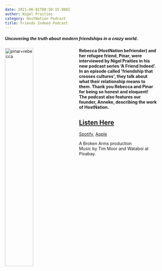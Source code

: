 ```yaml
---
date: 2021-06-01T08:50:15.980Z
author: Nigel Praities
category: HostNation Podcast
title: Friends Indeed Podcast
---
```

##### **Uncovering the truth about modern friendships in a crazy world.**
<img src="/assets/pinar-and-rebecca.jpeg" alt="pinar+rebecca" style="width:43%;padding-right:25px;" ALIGN="left" />**Rebecca (HostNation befriender) and her refugee friend, Pinar, were interviewed by Nigel Praities in his new podcast series ‘A Friend Indeed’.  In an episode called 'friendship that crosses cultures', they talk about what their relationship means to them. Thank you Rebecca and Pinar for being so honest and eloquent!  The podcast also features our founder, Anneke, describing the work of HostNation.**  

## [Listen Here](https://podbay.fm/p/a-friend-indeed/e/1615130334)

[Spotify](https://open.spotify.com/show/1oGx2kkX7uFObtpxbvu2Vd?si=awhSTCjHSVaEpGPhJDMN3Q), [Apple](https://podcasts.apple.com/podcast/id1567923529)

A Broken Arms production\
Music by Tim Moor and Wataboi at Pixabay.